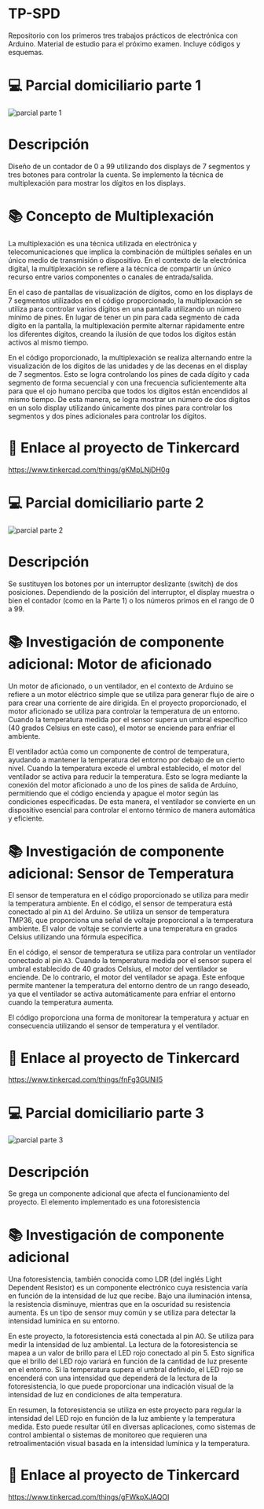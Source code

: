 # TP-SPD
Repositorio con los primeros tres trabajos prácticos de electrónica con Arduino. Material de estudio para el próximo examen. Incluye códigos y esquemas.



# :computer: Parcial domiciliario parte 1
![parcial parte 1](https://github.com/VGdC15/TP-SPD/assets/113645765/e7d6d22f-b325-4864-9c15-7ac781413378)

# Descripción
Diseño de un contador de 0 a 99 utilizando dos displays de 7 segmentos y tres botones para controlar la cuenta. 
Se implemento la técnica de multiplexación para mostrar los dígitos en los displays. 

# :books: Concepto de Multiplexación
La multiplexación es una técnica utilizada en electrónica y telecomunicaciones que implica la combinación de múltiples señales en un único medio de transmisión o dispositivo. 
En el contexto de la electrónica digital, la multiplexación se refiere a la técnica de compartir un único recurso entre varios componentes o canales de entrada/salida. 

En el caso de pantallas de visualización de dígitos, como en los displays de 7 segmentos utilizados en el código proporcionado, la multiplexación se utiliza para controlar varios dígitos en una pantalla utilizando un número mínimo de pines. En lugar de tener un pin para cada segmento de cada dígito en la pantalla, la multiplexación permite alternar rápidamente entre los diferentes dígitos, creando la ilusión de que todos los dígitos están activos al mismo tiempo.

En el código proporcionado, la multiplexación se realiza alternando entre la visualización de los dígitos de las unidades y de las decenas en el display de 7 segmentos. 
Esto se logra controlando los pines de cada dígito y cada segmento de forma secuencial y con una frecuencia suficientemente alta para que el ojo humano perciba que todos los dígitos están encendidos al mismo tiempo. De esta manera, se logra mostrar un número de dos dígitos en un solo display utilizando únicamente dos pines para controlar los segmentos y dos pines adicionales para controlar los dígitos.

# :sparkler: Enlace al proyecto de Tinkercard
<https://www.tinkercad.com/things/gKMpLNjDH0g>


# :computer: Parcial domiciliario parte 2
![parcial parte 2](https://github.com/VGdC15/TP-SPD/assets/113645765/912a4fd1-83e7-45c6-aff9-83262130a2a2)

# Descripción
Se sustituyen los botones por un interruptor deslizante (switch) de dos posiciones.
Dependiendo de la posición del interruptor, el display muestra o bien el contador (como
en la Parte 1) o los números primos en el rango de 0 a 99.

# :books: Investigación de componente adicional: Motor de aficionado
Un motor de aficionado, o un ventilador, en el contexto de Arduino se refiere a un motor eléctrico simple que se utiliza para generar flujo de aire o para crear una corriente de aire dirigida. En el proyecto proporcionado, el motor aficionado se utiliza para controlar la temperatura de un entorno. Cuando la temperatura medida por el sensor supera un umbral específico (40 grados Celsius en este caso), el motor se enciende para enfriar el ambiente.

El ventilador actúa como un componente de control de temperatura, ayudando a mantener la temperatura del entorno por debajo de un cierto nivel. Cuando la temperatura excede el umbral establecido, el motor del ventilador se activa para reducir la temperatura. Esto se logra mediante la conexión del motor aficionado a uno de los pines de salida de Arduino, permitiendo que el código encienda y apague el motor según las condiciones especificadas. De esta manera, el ventilador se convierte en un dispositivo esencial para controlar el entorno térmico de manera automática y eficiente.

# :books: Investigación de componente adicional: Sensor de Temperatura
El sensor de temperatura en el código proporcionado se utiliza para medir la temperatura ambiente. En el código, el sensor de temperatura está conectado al pin `A1` del Arduino. 
Se utiliza un sensor de temperatura TMP36, que proporciona una señal de voltaje proporcional a la temperatura ambiente. 
El valor de voltaje se convierte a una temperatura en grados Celsius utilizando una fórmula específica.

En el código, el sensor de temperatura se utiliza para controlar un ventilador conectado al pin `A3`. Cuando la temperatura medida por el sensor supera el umbral establecido de 40 grados Celsius, el motor del ventilador se enciende. De lo contrario, el motor del ventilador se apaga. Este enfoque permite mantener la temperatura del entorno dentro de un rango deseado, ya que el ventilador se activa automáticamente para enfriar el entorno cuando la temperatura aumenta.

El código proporciona una forma de monitorear la temperatura y actuar en consecuencia utilizando el sensor de temperatura y el ventilador.

# :sparkler: Enlace al proyecto de Tinkercard
<https://www.tinkercad.com/things/fnFg3GUNil5>



# :computer: Parcial domiciliario parte 3
![parcial parte 3](https://github.com/VGdC15/TP-SPD/assets/113645765/04b7a855-f723-49c9-8bef-5cf6f092cf82)

# Descripción
Se grega un componente adicional que afecta el funcionamiento del proyecto.
El elemento implementado es una fotoresistencia

# :books:  Investigación de componente adicional
Una fotoresistencia, también conocida como LDR (del inglés Light Dependent Resistor) es un componente electrónico cuya resistencia varía en función de la intensidad de luz que recibe. Bajo una iluminación intensa, la resistencia disminuye, mientras que en la oscuridad su resistencia aumenta. Es un tipo de sensor muy común y se utiliza para detectar la intensidad lumínica en su entorno.

En este proyecto, la fotoresistencia está conectada al pin A0. Se utiliza para medir la intensidad de luz ambiental. La lectura de la fotoresistencia se mapea a un valor de brillo para el LED rojo conectado al pin 5. Esto significa que el brillo del LED rojo variará en función de la cantidad de luz presente en el entorno. Si la temperatura supera el umbral definido, el LED rojo se encenderá con una intensidad que dependerá de la lectura de la fotoresistencia, lo que puede proporcionar una indicación visual de la intensidad de luz en condiciones de alta temperatura.

En resumen, la fotoresistencia se utiliza en este proyecto para regular la intensidad del LED rojo en función de la luz ambiente y la temperatura medida. Esto puede resultar útil en diversas aplicaciones, como sistemas de control ambiental o sistemas de monitoreo que requieren una retroalimentación visual basada en la intensidad lumínica y la temperatura.

# :sparkler: Enlace al proyecto de Tinkercard
<https://www.tinkercad.com/things/gFWkpXJAQOI>



